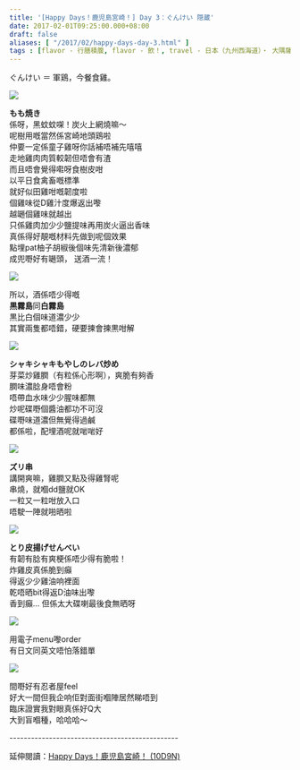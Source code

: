 ```yaml
---
title: '[Happy Days！鹿児島宮崎！] Day 3：ぐんけい 隠蔵'
date: 2017-02-01T09:25:00.000+08:00
draft: false
aliases: [ "/2017/02/happy-days-day-3.html" ]
tags : [flavor - 行膳積腹, flavor - 飲！, travel - 日本（九州西海道）・ 大隅薩摩鹿児島と日向宮崎]
---
```


ぐんけい ＝ 軍鶏，今餐食雞。  

[![](https://c1.staticflickr.com/1/280/32605757925_248e94c855_z.jpg)](https://c1.staticflickr.com/1/280/32605757925_248e94c855_z.jpg)

**もも焼き**  
係呀，黑蚊蚊㗎！炭火上網燒嘛～  
呢樹用嘅當然係宮崎地頭鶏啦  
仲要一定係童子雞呀你話補唔補先嘻嘻  
走地雞肉肉質較韌但唔會有渣  
而且唔會覺得嚡呀食樹皮咁  
以平日食禽畜嘅標準  
就好似田雞咁嘅韌度啦  
個雞味從D雞汁度爆返出嚟  
越𡁻個雞味就越出  
只係雞肉加少少鹽提味再用炭火逼出香味  
真係得好靚嘅材料先做到呢個效果  
點埋pat柚子胡椒後個味先清新後濃郁  
成兜嘢好有𡁻頭， 送酒一流！  

[![](https://c1.staticflickr.com/1/678/32226644310_9895ff9fe4_z.jpg)](https://c1.staticflickr.com/1/678/32226644310_9895ff9fe4_z.jpg)

所以，酒係唔少得嘅  
**黒霧島**同**白霧島**  
黒比白個味道濃少少  
其實兩隻都唔錯，硬要揀會揀黒咁解  

[![](https://c1.staticflickr.com/1/415/32605766175_9a219c57ef_z.jpg)](https://c1.staticflickr.com/1/415/32605766175_9a219c57ef_z.jpg)

**シャキシャキもやしのレバ炒め**  
芽菜炒雞膶（有粒係心形啊），爽脆有夠香  
膶味濃腍身唔會粉  
唔帶血水味少少腥味都無  
炒呢碟嘢個醬油都功不可沒  
碟嘢味道濃但無覺得過鹹  
都係啦，配埋酒呢就啱啱好  

[![](https://c1.staticflickr.com/1/742/32605763705_8d7ede206a_z.jpg)](https://c1.staticflickr.com/1/742/32605763705_8d7ede206a_z.jpg)

**ズリ串**  
講開爽嘛，雞膶又點及得雞腎呢  
串燒，就嗰dd鹽就OK  
一粒又一粒咁放入口  
唔駛一陣就啪晒啦  

[![](https://c1.staticflickr.com/1/686/32605761025_805299fc51_z.jpg)](https://c1.staticflickr.com/1/686/32605761025_805299fc51_z.jpg)

**とり皮揚げせんべい**  
有韌有腍有爽梗係唔少得有脆啦！  
炸雞皮真係脆到癲  
得返少少雞油响裡面  
乾唔晒bit得返D油味出嚟  
香到癲... 但係太大碟喇最後食無晒呀  

[![](https://c1.staticflickr.com/1/613/32605767775_2e76980922_z.jpg)](https://c1.staticflickr.com/1/613/32605767775_2e76980922_z.jpg)

用電子menu嚟order  
有日文同英文唔怕落錯單  

[![](https://c1.staticflickr.com/1/542/31762086124_e39ba2cab0_z.jpg)](https://c1.staticflickr.com/1/542/31762086124_e39ba2cab0_z.jpg)

間嘢好有忍者屋feel  
好大一間但我企响佢對面街嗰陣居然睇唔到  
臨床證實我對眼真係好Q大  
大到盲嗰種，哈哈哈～  
  
\-----------------------------------------------  
  
延伸閱讀：[Happy Days！鹿児島宮崎！ (10D9N)](http://www.hidie.net/2017/06/happy-days10d9n.html)